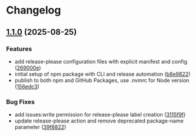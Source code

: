 # Changelog

## [1.1.0](https://github.com/rvanbaalen/claude-cleanup/compare/claude-cleanup-v1.0.0...claude-cleanup-v1.1.0) (2025-08-25)


### Features

* add release-please configuration files with explicit manifest and config ([269000e](https://github.com/rvanbaalen/claude-cleanup/commit/269000e913f7a983487bddf40af59a749f462bc8))
* initial setup of npm package with CLI and release automation ([b8e9822](https://github.com/rvanbaalen/claude-cleanup/commit/b8e982268ff8b1ad77c702d2099075d48668566f))
* publish to both npm and GitHub Packages, use .nvmrc for Node version ([156edc3](https://github.com/rvanbaalen/claude-cleanup/commit/156edc33cfc65b0cb6541f7015fabd8bff540ffc))


### Bug Fixes

* add issues:write permission for release-please label creation ([3115f9f](https://github.com/rvanbaalen/claude-cleanup/commit/3115f9f3575fa507b1f4720c22d44eec1d13851c))
* update release-please action and remove deprecated package-name parameter ([39f8822](https://github.com/rvanbaalen/claude-cleanup/commit/39f88229d89bb3713962cab5e4b4fe36f28aaf2f))
